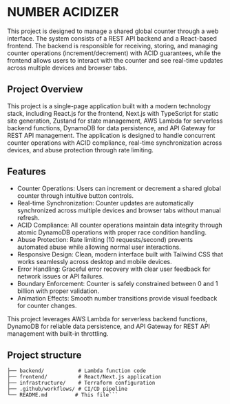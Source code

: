 # NUMBER ACIDIZER

This project is designed to manage a shared global counter through a web interface. The system consists of a REST API backend and a React-based frontend. The backend is responsible for receiving, storing, and managing counter operations (increment/decrement) with ACID guarantees, while the frontend allows users to interact with the counter and see real-time updates across multiple devices and browser tabs.

## Project Overview

This project is a single-page application built with a modern technology stack, including React.js for the frontend, Next.js with TypeScript for static site generation, Zustand for state management, AWS Lambda for serverless backend functions, DynamoDB for data persistence, and API Gateway for REST API management.
The application is designed to handle concurrent counter operations with ACID compliance, real-time synchronization across devices, and abuse protection through rate limiting.

## Features

- Counter Operations: Users can increment or decrement a shared global counter through intuitive button controls.
- Real-time Synchronization: Counter updates are automatically synchronized across multiple devices and browser tabs without manual refresh.
- ACID Compliance: All counter operations maintain data integrity through atomic DynamoDB operations with proper race condition handling.
- Abuse Protection: Rate limiting (10 requests/second) prevents automated abuse while allowing normal user interactions.
- Responsive Design: Clean, modern interface built with Tailwind CSS that works seamlessly across desktop and mobile devices.
- Error Handling: Graceful error recovery with clear user feedback for network issues or API failures.
- Boundary Enforcement: Counter is safely constrained between 0 and 1 billion with proper validation.
- Animation Effects: Smooth number transitions provide visual feedback for counter changes.

This project leverages AWS Lambda for serverless backend functions, DynamoDB for reliable data persistence, and API Gateway for REST API management with built-in throttling.

## Project structure

```number-acidizer/
├── backend/           # Lambda function code
├── frontend/          # React/Next.js application
├── infrastructure/    # Terraform configuration
├── .github/workflows/ # CI/CD pipeline
└── README.md         # This file```

